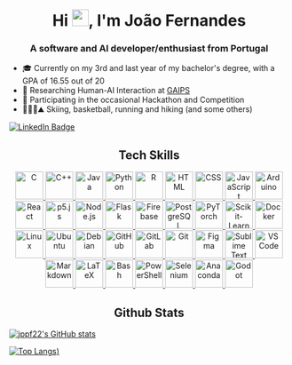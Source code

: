 <div align="center">    
<h1 align="center">Hi <img src="https://media.giphy.com/media/hvRJCLFzcasrR4ia7z/giphy.gif" width="30px"/>, I'm João Fernandes</h1>
<h3 align="center">A software and AI developer/enthusiast from Portugal</h3>
</div>

<ul>
    <li> 🎓️ Currently on my 3rd and last year of my bachelor's degree, with a GPA of 16.55 out of 20</li>
    <li> 🔬 Researching Human-AI Interaction at <a href="https://github.com/GAIPS">GAIPS</a></li>
    <li> 🥇 Participating in the occasional Hackathon and Competition</li>
    <li> 🎿🏀🏃⛰ Skiing, basketball, running and hiking (and some others)</li>
</ul>

<div id="badges">
<a href="https://www.linkedin.com/in/joao-pp-fernandes/">
    <img src="https://img.shields.io/badge/LinkedIn-blue?style=for-the-badge&logo=linkedin&logoColor=white" alt="LinkedIn Badge"/>
  </a>
</div>

<h2 align="center">Tech Skills</h2>

<p align="center">
    <!-- C -->
    <a href="https://www.gnu.org/software/gnu-c-manual/">
        <img src="https://cdn.jsdelivr.net/gh/devicons/devicon@latest/icons/c/c-original.svg" width="50px" height="50px" alt="C" />
    </a>
    <!-- C++ -->
    <a href="https://cplusplus.com/">
        <img src="https://cdn.jsdelivr.net/gh/devicons/devicon@latest/icons/cplusplus/cplusplus-original.svg" width="50px" height="50px" alt="C++" />
    </a>
    <!-- Java -->
    <a href="https://www.oracle.com/java/">
        <img src="https://cdn.jsdelivr.net/gh/devicons/devicon@latest/icons/java/java-original.svg" width="50px" height="50px" alt="Java" />
    </a>
    <!-- Python -->
    <a href="https://www.python.org/">
        <img src="https://cdn.jsdelivr.net/gh/devicons/devicon@latest/icons/python/python-original.svg" width="50px" height="50px" alt="Python" />
    </a>
    <!-- R -->
    <a href="https://www.r-project.org/">
        <img src="https://cdn.jsdelivr.net/gh/devicons/devicon@latest/icons/r/r-original.svg" width="50px" height="50px" alt="R" />
    </a>
    <!-- HTML -->
    <a href="https://developer.mozilla.org/en-US/docs/Web/HTML">
        <img src="https://cdn.jsdelivr.net/gh/devicons/devicon@latest/icons/html5/html5-original.svg" width="50px" height="50px" alt="HTML" />
    </a>
    <!-- CSS -->
    <a href="https://developer.mozilla.org/en-US/docs/Web/CSS">
        <img src="https://cdn.jsdelivr.net/gh/devicons/devicon@latest/icons/css3/css3-original.svg" width="50px" height="50px" alt="CSS" />
    </a>
    <!-- JavaScript -->
    <a href="https://developer.mozilla.org/en-US/docs/Web/JavaScript">
        <img src="https://cdn.jsdelivr.net/gh/devicons/devicon@latest/icons/javascript/javascript-original.svg" width="50px" height="50px" alt="JavaScript" />
    </a>
    <!-- Arduino -->
    <a href="https://www.arduino.cc/">
        <img src="https://cdn.jsdelivr.net/gh/devicons/devicon@latest/icons/arduino/arduino-original.svg" width="50px" height="50px" alt="Arduino" />
    </a>
    <!-- React -->
    <a href="https://reactjs.org/">
        <img src="https://cdn.jsdelivr.net/gh/devicons/devicon@latest/icons/react/react-original.svg" width="50px" height="50px" alt="React" />
    </a>
    <!-- p5.js -->
    <a href="https://p5js.org/">
        <img src="https://cdn.jsdelivr.net/gh/devicons/devicon@latest/icons/p5js/p5js-original.svg" width="50px" height="50px" alt="p5.js" />
    </a>
    <!-- Node.js -->
    <a href="https://nodejs.org/">
        <img src="https://cdn.jsdelivr.net/gh/devicons/devicon@latest/icons/nodejs/nodejs-original.svg" width="50px" height="50px" alt="Node.js" />
    </a>
    <!-- Flask -->
    <a href="https://flask.palletsprojects.com/">
        <img src="https://img.icons8.com/?size=100&id=MHcMYTljfKOr&format=png&color=FFFFFF" width="50px" height="50px" alt="Flask" />
    </a>
    <!-- Firebase -->
    <a href="https://firebase.google.com/">
        <img src="https://cdn.jsdelivr.net/gh/devicons/devicon@latest/icons/firebase/firebase-plain.svg" width="50px" height="50px" alt="Firebase" />
    </a>
    <!-- PostgreSQL -->
    <a href="https://www.postgresql.org/">
        <img src="https://cdn.jsdelivr.net/gh/devicons/devicon@latest/icons/postgresql/postgresql-original.svg" width="50px" height="50px" alt="PostgreSQL" />
    </a>
    <!-- PyTorch -->
    <a href="https://pytorch.org/">
        <img src="https://cdn.jsdelivr.net/gh/devicons/devicon@latest/icons/pytorch/pytorch-original.svg" width="50px" height="50px" alt="PyTorch" />
    </a>
    <!-- Scikit-Learn -->
    <a href="https://scikit-learn.org/">
        <img src="https://upload.wikimedia.org/wikipedia/commons/0/05/Scikit_learn_logo_small.svg" width="50px" height="50px" alt="Scikit-Learn" />
    </a>
    <!-- Docker -->
    <a href="https://www.docker.com/">
        <img src="https://cdn.jsdelivr.net/gh/devicons/devicon@latest/icons/docker/docker-original.svg" width="50px" height="50px" alt="Docker" />
    </a>
    <!-- Linux -->
    <a href="https://www.linux.org/">
        <img src="https://cdn.jsdelivr.net/gh/devicons/devicon@latest/icons/linux/linux-original.svg" width="50px" height="50px" alt="Linux" />
    </a>
    <!-- Ubuntu -->
    <a href="https://ubuntu.com/">
        <img src="https://img.icons8.com/?size=100&id=63208&format=png&color=000000" width="50px" height="50px" alt="Ubuntu" />
    </a>
    <!-- Debian -->
    <a href="https://www.debian.org/">
        <img src="https://cdn.jsdelivr.net/gh/devicons/devicon@latest/icons/debian/debian-original.svg" width="50px" height="50px" alt="Debian" />
    </a>
    <!-- GitHub -->
    <a href="https://github.com/">
        <img src="https://img.icons8.com/?size=100&id=3tC9EQumUAuq&format=png&color=FFFFFF" width="50px" height="50px" alt="GitHub" />
    </a>
    <!-- GitLab -->
    <a href="https://gitlab.com/">
        <img src="https://cdn.jsdelivr.net/gh/devicons/devicon@latest/icons/gitlab/gitlab-original.svg" width="50px" height="50px" alt="GitLab" />
    </a>
    <!-- Git -->
    <a href="https://git-scm.com/">
        <img src="https://cdn.jsdelivr.net/gh/devicons/devicon@latest/icons/git/git-original.svg" width="50px" height="50px" alt="Git" />
    </a>
    <!-- Figma -->
    <a href="https://figma.com/">
        <img src="https://cdn.jsdelivr.net/gh/devicons/devicon@latest/icons/figma/figma-original.svg" width="50px" height="50px" alt="Figma" />
    </a>
    <!-- Sublime Text -->
    <a href="https://www.sublimetext.com/">
        <img src="https://img.icons8.com/?size=100&id=6RHskkZGRABM&format=png&color=000000" width="50px" height="50px" alt="Sublime Text" />
    </a>
    <!-- VS Code -->
    <a href="https://code.visualstudio.com/">
        <img src="https://cdn.jsdelivr.net/gh/devicons/devicon@latest/icons/vscode/vscode-original.svg" width="50px" height="50px" alt="VS Code" />
    </a>
    <!-- Markdown -->
    <a href="https://www.markdownguide.org/">
        <img src="https://img.icons8.com/?size=100&id=21812&format=png&color=FFFFFF" width="50px" height="50px" alt="Markdown" />
    </a>
    <!-- LaTeX -->
    <a href="https://www.latex-project.org/">
        <img src="https://img.icons8.com/?size=100&id=WBooq2dInw0x&format=png&color=000000" width="50px" height="50px" alt="LaTeX" />
    </a>
    <!-- Bash -->
    <a href="https://www.gnu.org/software/bash/">
        <img src="https://img.icons8.com/?size=100&id=9MJf0ngDwS8z&format=png&color=000000" width="50px" height="50px" alt="Bash" />
    </a>
    <!-- PowerShell -->
    <a href="https://docs.microsoft.com/en-us/powershell/">
        <img src="https://cdn.jsdelivr.net/gh/devicons/devicon@latest/icons/powershell/powershell-original.svg" width="50px" height="50px" alt="PowerShell" />
    </a>
    <!-- Selenium -->
    <a href="https://www.selenium.dev/">
        <img src="https://cdn.jsdelivr.net/gh/devicons/devicon@latest/icons/selenium/selenium-original.svg" width="50px" height="50px" alt="Selenium" />
    </a>
    <!-- Anaconda -->
    <a href="https://www.anaconda.com/">
        <img src="https://cdn.jsdelivr.net/gh/devicons/devicon@latest/icons/anaconda/anaconda-original.svg" width="50px" height="50px" alt="Anaconda" />
    </a>
    <!-- Godot -->
    <a href="https://godotengine.org/">
        <img src="https://cdn.jsdelivr.net/gh/devicons/devicon@latest/icons/godot/godot-original.svg" width="50px" height="50px" alt="Godot" />
    </a>
</p>


<h2 align="center">Github Stats</h2>

[![jppf22's GitHub stats](https://github-readme-stats.vercel.app/api?username=jppf22&show=reviews,discussions_started,discussions_answered,prs_merged,prs_merged_percentage&show_icons=true&theme=dark)](https://github.com/anuraghazra/github-readme-stats)

[![Top Langs](https://github-readme-stats.vercel.app/api/top-langs/?username=jppf22&size_weight=0.4&count_weight=0.6&theme=dark&lang_count=10))](https://github.com/anuraghazra/github-readme-stats)

